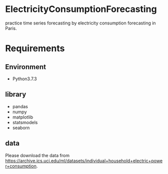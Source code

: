 # ElectricityConsumptionForecasting
practice time series forecasting by electricity consumption forecasting in Paris.

# Requirements
## Environment
- Python3.7.3
## library
- pandas
- numpy 
- matplotlib
- statsmodels
- seaborn
## data
Please download the data from https://archive.ics.uci.edu/ml/datasets/individual+household+electric+power+consumption.
